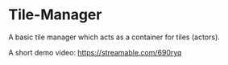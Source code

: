 # Tile-Manager

A basic tile manager which acts as a container for tiles (actors).

A short demo video: https://streamable.com/690ryq
